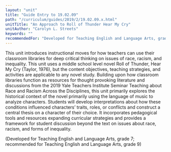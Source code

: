 ```yaml
---
layout: "unit"
title: "Guide Entry to 19.02.09"
path: "/curriculum/guides/2019/2/19.02.09.x.html"
unitTitle: "An Approach to Roll of Thunder Hear My Cry"
unitAuthor: "Carolyn L. Streets"
keywords: ""
recommendedFor: "Developed for Teaching English and Language Arts, grade 7; recommended for Teaching English and Language Arts, grade 9" 
---
```

<main>
<p>This unit introduces instructional moves for how teachers can use their classroom libraries for deep critical thinking on issues of race, racism, and inequality. This unit uses a middle school level novel Roll of Thunder, Hear My Cry (Taylor, 1976), but the content objectives, teaching strategies, and activities are applicable to any novel study. Building upon how classroom libraries function as resources for thought provoking literature and discussions from the 2019 Yale Teachers Institute Seminar Teaching about Race and Racism Across the Disciplines, this unit primarily explores the historical context of the novel primarily using the language of music to analyze characters. Students will develop interpretations about how these conditions influenced characters&rsquo; traits, roles, or conflicts and construct a central thesis on a character of their choice. It incorporates pedagogical tools and resources expanding curricular strategies and provides a framework for student discussion beyond the text on issues about race, racism, and forms of inequality.</p>
<p></p>
<p>(Developed for Teaching English and Language Arts, grade 7; recommended for Teaching English and Language Arts, grade 9)</p>
</main>
